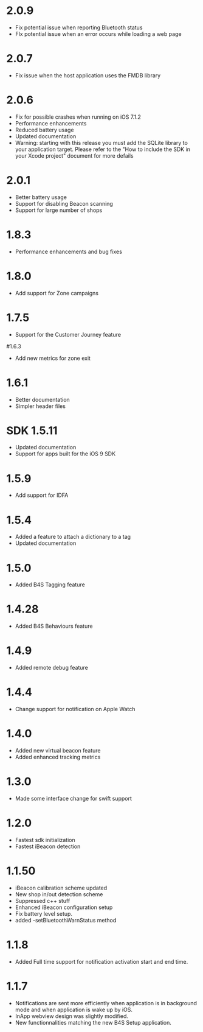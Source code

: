 # 2.0.9

 * Fix potential issue when reporting Bluetooth status
 * FIx potential issue when an error occurs while loading a web page

# 2.0.7

 * Fix issue when the host application uses the FMDB library

# 2.0.6

 * Fix for possible crashes when running on iOS 7.1.2
 *  Performance enhancements
 * Reduced battery usage
 * Updated documentation
 * Warning: starting with this release you must add the SQLite library to your application target. Please refer to the "How to include the SDK in your Xcode project" document for more defails
 
# 2.0.1
 
 * Better battery usage
 * Support for disabling Beacon scanning
 * Support for large number of shops
 
# 1.8.3

  * Performance enhancements and bug fixes
 
# 1.8.0

  * Add support for Zone campaigns
  
# 1.7.5

 * Support for the Customer Journey feature
  
#1.6.3

 * Add new metrics for zone exit
 
# 1.6.1

 * Better documentation
 * Simpler header files
 
# SDK 1.5.11

 * Updated documentation
 * Support for apps built for the iOS 9 SDK

# 1.5.9

 * Add support for IDFA

# 1.5.4

 *  Added a feature to attach a dictionary to a tag
 * Updated documentation
 
# 1.5.0

 *  Added B4S Tagging feature

# 1.4.28

 *  Added B4S Behaviours feature

# 1.4.9

 * Added remote debug feature

# 1.4.4

 * Change support for notification on Apple Watch

# 1.4.0

 * Added new virtual beacon feature
 * Added enhanced tracking metrics

# 1.3.0

 * Made some interface change for swift support

# 1.2.0

 * Fastest sdk initialization
 * Fastest iBeacon detection

# 1.1.50

 * iBeacon calibration scheme updated
 * New shop in/out detection scheme
 * Suppressed c++ stuff
 * Enhanced iBeacon configuration setup
 * Fix battery level setup.
 * added -setBluetoothWarnStatus method

# 1.1.8

 * Added Full time support for notification activation start and end time.

# 1.1.7

 * Notifications are sent more efficiently when application is in background mode and when application is wake up by iOS.
 * InApp webview design was slightly modified.
 * New functionnalities matching the new B4S Setup application.
